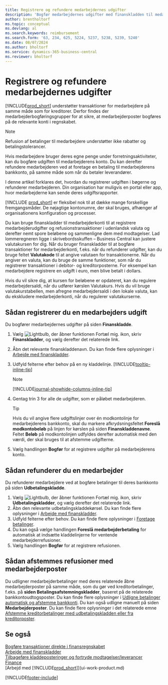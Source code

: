 ```yaml
---
title: Registrere og refundere medarbejdernes udgifter
description: 'Bogfør medarbejdernes udgifter med finanskladden til medarbejderens konto, og bogfør senere en betaling til medarbejderens bankkonto for at refundere for de forretningsrelaterede udgift.'
author: brentholtorf
ms.topic: conceptual
ms.devlang: al
ms.search.keywords: reimbursement
ms.search.form: '63, 234, 625, 5224, 5237, 5238, 5239, 5240'
ms.date: 08/07/2024
ms.author: bholtorf
ms.service: dynamics-365-business-central
ms.reviewer: bholtorf
---
```


# Registrere og refundere medarbejdernes udgifter

[!INCLUDE[prod_short](includes/prod_short.md)] understøtter transaktioner for medarbejdere på samme måde som for kreditorer. Derfor findes der medarbejderbogføringsgrupper for at sikre, at medarbejderposter bogføres på de relevante konti i regnskabet.

> [!NOTE]  
> Refusion af betalinger til medarbejdere understøtter ikke rabatter og betalingstolerancer.

Hvis medarbejdere bruger deres egne penge under forretningsaktiviteter, kan du bogføre udgiften til medarbejderens konto. Du kan derefter refundere medarbejderen ved at foretage en betaling til medarbejderens bankkonto, på samme måde som når du betaler leverandører.  

I denne artikel forklares det, hvordan du registrerer udgiften i bøgerne og refunderer medarbejderen. Din organisation har muligvis en portal eller app, hvor medarbejderne kan sende deres udgiftsrapporter.

[!INCLUDE [prod_short](includes/prod_short.md)] er fleksibel nok til at dække mange forskellige fremgangsmåder. De nøjagtige kontonumre, der skal bruges, afhænger af organisationens konfiguration og processer.  

Du kan bruge finanskladder til medarbejderkonti til at registrere medarbejderudgifter og refusionstransaktioner i udenlandsk valuta og derefter nemt spore beløbene og sammenligne dem med modtagelser. Lad lommeregneren ligge i skrivebordsskuffen – Business Central kan justere valutakursen for dig. Når du bruger finanskladder til at bogføre transaktioner for medarbejderkonti, f.eks. når du refunderer udgifter, kan du bruge feltet **Valutakode** til at angive valutaen for transaktionerne. Når du angiver en valuta, kan du bruge de samme funktioner, som når du registrerer transaktioner i debitor- og kreditorposterne. For eksempel kan medarbejdere registrere en udgift i euro, men blive betalt i dollars.

Hvis du vil sikre dig, at kursen for beløbene er opdateret, kan du regulere medarbejdersaldi, når du udfører kørslen Valutakurs. Hvis du vil bruge valutakurstabellen, men afregne medarbejdersaldi i den lokale valuta, kan du ekskludere medarbejderkonti, når du regulerer valutakurserne.

## Sådan registrerer du en medarbejders udgift

Du bogfører medarbejdernes udgifter på siden **Finanskladde**.

1. Vælg ![Lightbulb, der åbner funktionen Fortæl mig.](media/ui-search/search_small.png "Fortæl mig, hvad du vil foretage dig") ikon, skriv **Finanskladder**, og vælg derefter det relaterede link.  
2. Åbn det relevante finanskladdenavn. Du kan finde flere oplysninger i [Arbejde med finanskladder](ui-work-general-journals.md).
3. Udfyld felterne efter behov på en ny kladdelinje. [!INCLUDE[tooltip-inline-tip](includes/tooltip-inline-tip_md.md)]  

    > [!NOTE]
    > [!INCLUDE[journal-showhide-columns-inline-tip](includes/journal-showhide-columns-inline-tip.md)]
4. Gentag trin 3 for alle de udgifter, som er påløbet medarbejderen.

    > [!TIP]  
    > Hvis du vil angive flere udgiftslinjer over én modkontolinje for medarbejderens bankkonto, skal du markere afkrydsningsfeltet **Foreslå modkontobeløb** på linjen for kørslen på siden **Finanskladdenavne**. Feltet **Beløb** på modkontolinjen udfyldes derefter automatisk med den værdi, der skal bruges til at afstemme udgifterne.
5. Vælg handlingen **Bogfør** for at registrere udgifter på medarbejderens konto.

## Sådan refunderer du en medarbejder

Du refunderer medarbejdere ved at bogføre betalinger til deres bankkonto på siden **Udbetalingskladde**.  

1. Vælg ![Lightbulb, der åbner funktionen Fortæl mig.](media/ui-search/search_small.png "Fortæl mig, hvad du vil foretage dig") ikon, skriv **Udbetalingskladder**, og vælg derefter det relaterede link.
2. Åbn den relevante udbetalingskladdekørsel. Du kan finde flere oplysninger i [Arbejde med finanskladder](ui-work-general-journals.md).
3. Udfyld felterne efter behov. Du kan finde flere oplysninger i [Foretage betalinger](payables-make-payments.md).
4. Du kan også vælge handlingen **Foreslå medarbejderbetaling** for automatisk at indsætte kladdelinjerne for ventende medarbejderrefusioner.
5. Vælg handlingen **Bogfør** for at registrere refusionen.  

## Sådan afstemmes refusioner med medarbejderposter

Du udligner medarbejderbetalinger med deres relaterede åbne medarbejderposter på samme måde, som du gør ved kreditorbetalinger, f.eks. på **siden Betalingsafstemningskladder**, baseret på de relaterede bankkontoudtogsposter. Du kan finde flere oplysninger i [Udligne betalinger automatisk og afstemme bankkonti](receivables-apply-payments-auto-reconcile-bank-accounts.md). Du kan også udligne manuelt på siden **Medarbejderposter**. Du kan finde flere oplysninger i det relaterede emne [Afstemme kreditorbetalinger med udbetalingskladden eller fra kreditorposter](payables-how-apply-purchase-transactions-manually.md).  

## Se også

[Bogføre transaktioner direkte i finansregnskabet](finance-how-post-transactions-directly.md)    
[Arbejde med finanskladder](ui-work-general-journals.md)    
[Tilbageføre kladdeposteringer og fortryde modtagelser/leverancer](finance-how-reverse-journal-posting.md)    
[Finance](finance.md)    
[Arbejd med [!INCLUDE[prod_short](includes/prod_short.md)]](ui-work-product.md)    


[!INCLUDE[footer-include](includes/footer-banner.md)]